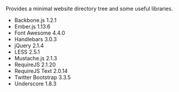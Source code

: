 Provides a minimal website directory tree and some useful libraries.

* Backbone.js 1.2.1
* Ember.js 1.13.6
* Font Awesome 4.4.0
* Handlebars 3.0.3
* jQuery 2.1.4
* LESS 2.5.1
* Mustache.js 2.1.3
* RequireJS 2.1.20
* RequireJS Text 2.0.14
* Twitter Bootstrap 3.3.5
* Underscore 1.8.3
